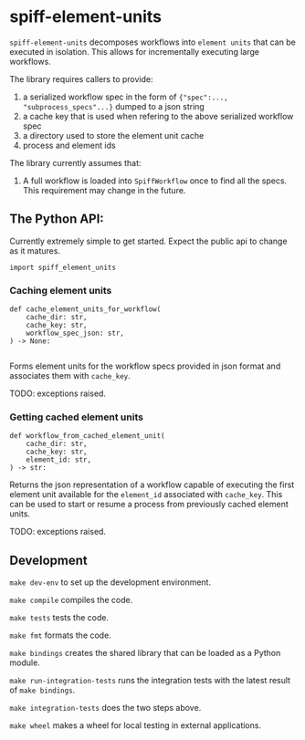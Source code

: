 # spiff-element-units

`spiff-element-units` decomposes workflows into `element units` that can be executed in isolation. This allows for incrementally executing large workflows.

The library requires callers to provide:

1. a serialized workflow spec in the form of `{"spec":..., "subprocess_specs"...}`  dumped to a json string
1. a cache key that is used when refering to the above serialized workflow spec
1. a directory used to store the element unit cache
1. process and element ids

The library currently assumes that:

1. A full workflow is loaded into `SpiffWorkflow` once to find all the specs. This requirement may change in the future.

## The Python API:

Currently extremely simple to get started. Expect the public api to change as it matures.

`import spiff_element_units`

### Caching element units

```
def cache_element_units_for_workflow(
    cache_dir: str,
    cache_key: str,
    workflow_spec_json: str,
) -> None:
    
```

Forms element units for the workflow specs provided in json format and associates them with `cache_key`.

TODO: exceptions raised.

### Getting cached element units

```
def workflow_from_cached_element_unit(
    cache_dir: str,
    cache_key: str,
    element_id: str,
) -> str:
```

Returns the json representation of a workflow capable of executing the first element unit available for the `element_id` associated with `cache_key`. This can be used to start or resume a process from previously cached element units.

TODO: exceptions raised.

## Development

`make dev-env` to set up the development environment.

`make compile` compiles the code.

`make tests` tests the code.

`make fmt` formats the code.

`make bindings` creates the shared library that can be loaded as a Python module.

`make run-integration-tests` runs the integration tests with the latest result of `make bindings`.

`make integration-tests` does the two steps above.

`make wheel` makes a wheel for local testing in external applications.